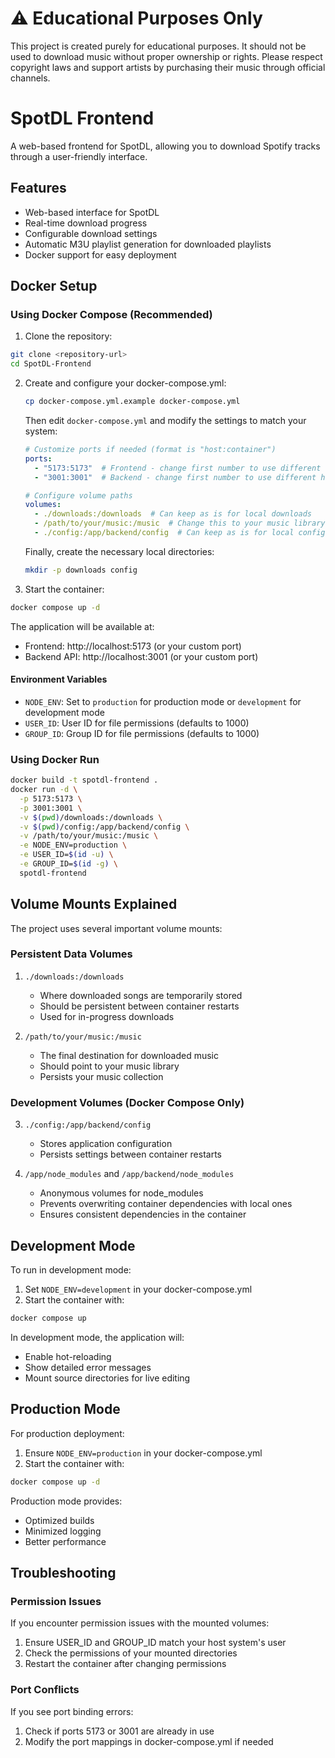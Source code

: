 # ⚠️ Educational Purposes Only

This project is created purely for educational purposes. It should not be used to download music without proper ownership or rights. Please respect copyright laws and support artists by purchasing their music through official channels.

# SpotDL Frontend

A web-based frontend for SpotDL, allowing you to download Spotify tracks through a user-friendly interface.

## Features

- Web-based interface for SpotDL
- Real-time download progress
- Configurable download settings
- Automatic M3U playlist generation for downloaded playlists
- Docker support for easy deployment

## Docker Setup

### Using Docker Compose (Recommended)

1. Clone the repository:
```bash
git clone <repository-url>
cd SpotDL-Frontend
```

2. Create and configure your docker-compose.yml:
   ```bash
   cp docker-compose.yml.example docker-compose.yml
   ```
   Then edit `docker-compose.yml` and modify the settings to match your system:
   ```yaml
   # Customize ports if needed (format is "host:container")
   ports:
     - "5173:5173"  # Frontend - change first number to use different host port
     - "3001:3001"  # Backend - change first number to use different host port
   
   # Configure volume paths
   volumes:
     - ./downloads:/downloads  # Can keep as is for local downloads
     - /path/to/your/music:/music  # Change this to your music library path
     - ./config:/app/backend/config  # Can keep as is for local config
   ```
   Finally, create the necessary local directories:
   ```bash
   mkdir -p downloads config
   ```

3. Start the container:
```bash
docker compose up -d
```

The application will be available at:
- Frontend: http://localhost:5173 (or your custom port)
- Backend API: http://localhost:3001 (or your custom port)

#### Environment Variables

- `NODE_ENV`: Set to `production` for production mode or `development` for development mode
- `USER_ID`: User ID for file permissions (defaults to 1000)
- `GROUP_ID`: Group ID for file permissions (defaults to 1000)

### Using Docker Run

```bash
docker build -t spotdl-frontend .
docker run -d \
  -p 5173:5173 \
  -p 3001:3001 \
  -v $(pwd)/downloads:/downloads \
  -v $(pwd)/config:/app/backend/config \
  -v /path/to/your/music:/music \
  -e NODE_ENV=production \
  -e USER_ID=$(id -u) \
  -e GROUP_ID=$(id -g) \
  spotdl-frontend
```

## Volume Mounts Explained

The project uses several important volume mounts:

### Persistent Data Volumes
1. `./downloads:/downloads`
   - Where downloaded songs are temporarily stored
   - Should be persistent between container restarts
   - Used for in-progress downloads

2. `/path/to/your/music:/music`
   - The final destination for downloaded music
   - Should point to your music library
   - Persists your music collection

### Development Volumes (Docker Compose Only)
3. `./config:/app/backend/config`
   - Stores application configuration
   - Persists settings between container restarts

4. `/app/node_modules` and `/app/backend/node_modules`
   - Anonymous volumes for node_modules
   - Prevents overwriting container dependencies with local ones
   - Ensures consistent dependencies in the container

## Development Mode

To run in development mode:

1. Set `NODE_ENV=development` in your docker-compose.yml
2. Start the container with:
```bash
docker compose up
```

In development mode, the application will:
- Enable hot-reloading
- Show detailed error messages
- Mount source directories for live editing

## Production Mode

For production deployment:

1. Ensure `NODE_ENV=production` in your docker-compose.yml
2. Start the container with:
```bash
docker compose up -d
```

Production mode provides:
- Optimized builds
- Minimized logging
- Better performance

## Troubleshooting

### Permission Issues
If you encounter permission issues with the mounted volumes:
1. Ensure USER_ID and GROUP_ID match your host system's user
2. Check the permissions of your mounted directories
3. Restart the container after changing permissions

### Port Conflicts
If you see port binding errors:
1. Check if ports 5173 or 3001 are already in use
2. Modify the port mappings in docker-compose.yml if needed
